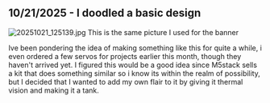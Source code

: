 <!--
  ===================    !!READ THIS NOTICE!!   ====================
  DO NOT edit this file manually. Your changes WILL BE OVERWRITTEN!
  This journal is auto generated and updated by Hack Club Blueprint.
  To edit this file, please edit your journal entries on Blueprint.
  ==================================================================
-->

## 10/21/2025 - I doodled a basic design  

![20251021_125139.jpg](https://blueprint.hackclub.com/user-attachments/blobs/proxy/eyJfcmFpbHMiOnsiZGF0YSI6NDA5OSwicHVyIjoiYmxvYl9pZCJ9fQ==--4064cb197fc4c315ae4974aaae9be246e890496b/20251021_125139.jpg)
This is the same picture I used for the banner

Ive been pondering the idea of making something like this for quite a while, i even ordered a few servos for projects earlier this month, though they haven't arrived yet. I figured this would be a good idea since M5stack sells a kit that does something similar so i know its within the realm of possibility, but I decided that I wanted to add my own flair to it by giving it thermal vision and making it a tank.  

